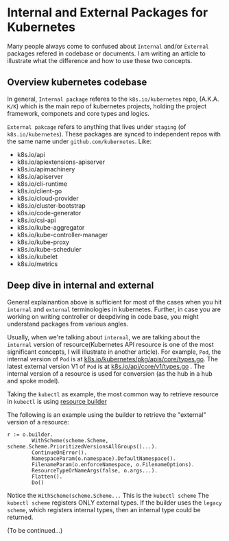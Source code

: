 # Internal and External Packages for Kubernetes

Many people always come to confused about `Internal` and/or `External` packages refered in codebase or documents. I am writing an article to illustrate what the difference and how to use these two concepts. 

## Overview kubernetes codebase
In general, `Internal package` referes to the `k8s.io/kubernetes` repo, (A.K.A. `K/K`) which is the main repo of kubernetes projects, holding the project framework, componets and core types and logics.

`External pakcage` refers to anything that lives under `staging` (of `k8s.io/kubernetes`). These packages are synced to independent repos with the same name under `github.com/kubernetes`.
Like:
- k8s.io/api
- k8s.io/apiextensions-apiserver
- k8s.io/apimachinery
- k8s.io/apiserver
- k8s.io/cli-runtime
- k8s.io/client-go
- k8s.io/cloud-provider
- k8s.io/cluster-bootstrap
- k8s.io/code-generator
- k8s.io/csi-api
- k8s.io/kube-aggregator
- k8s.io/kube-controller-manager
- k8s.io/kube-proxy
- k8s.io/kube-scheduler
- k8s.io/kubelet
- k8s.io/metrics

## Deep dive in internal and external

General explainantion above is sufficient for most of the cases when you hit `internal` and `external` terminologies in kubernetes. Further, in case you are working on writing controller or deepdiving in code base, you might understand packages from various angles.

Usually, when we're talking about `internal`, we are talking about the `internal` version of resource(Kubernetes API resource is one of the most significant concepts, I will illustrate in another article). For example, `Pod`, the internal version of `Pod` is at [k8s.io/kubernetes/pkg/apis/core/types.go](https://github.com/kubernetes/kubernetes/blob/master/pkg/apis/core/types.go). The latest external version V1 of `Pod` is at [k8s.io/api/core/v1/types.go](https://github.com/kubernetes/api/blob/master/core/v1/types.go) . The internal version of a resource is used for conversion (as the hub in a hub and spoke model).

Taking the `kubectl` as example, the most common way to retrieve resource in `kubectl` is using [resource builder](https://github.com/kubernetes/cli-runtime/blob/master/pkg/genericclioptions/resource/builder.go)

The following is an example using the builder to retrieve the "external" version of a resource:

```golang
r := o.builder.
        WithScheme(scheme.Scheme, scheme.Scheme.PrioritizedVersionsAllGroups()...).
        ContinueOnError().
        NamespaceParam(o.namespace).DefaultNamespace().
        FilenameParam(o.enforceNamespace, o.FilenameOptions).
        ResourceTypeOrNameArgs(false, o.args...).
        Flatten().
        Do()
```

Notice the `WithScheme(scheme.Scheme...`
This is the `kubectl scheme`
The `kubectl scheme` registers ONLY external types. If the builder uses the `legacy scheme`, which registers internal types, then an internal type could be returned.

(To be continued...)
